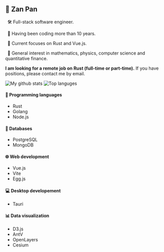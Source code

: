 ## 🌾 Zan Pan

&ensp;🛠 Full-stack software engineer.

&ensp;📝 Having been coding more than 10 years.

&ensp;🔭 Current focuses on Rust and Vue.js.

&ensp;💖 General interest in mathematics, physics, computer science and quantitative finance.

**I am looking for a remote job on Rust (full-time or part-time).** If you have positions, please contact me by email.

![My github stats](https://github-readme-stats.vercel.app/api?username=photino&custom_title=My+GitHub+Stats&hide=contribs&line_height=24&text_bold=false&hide_border=true)
![Top languges](https://github-readme-stats.vercel.app/api/top-langs/?username=photino&langs_count=5&layout=compact&hide_border=true)

#### 🎨 Programming languages
- Rust
- Golang
- Node.js

#### 💼 Databases
- PostgreSQL
- MongoDB

#### 🌐 Web development
- Vue.js
- Vite
- Egg.js

#### 💻 Desktop developement 
- Tauri

#### 📊 Data visualization
- D3.js
- AntV
- OpenLayers
- Cesium

<!--
**photino/photino** is a ✨ _special_ ✨ repository because its `README.md` (this file) appears on your GitHub profile.

Here are some ideas to get you started:

- 🔭 I’m currently working on ...
- 🌱 I’m currently learning ...
- 👯 I’m looking to collaborate on ...
- 🤔 I’m looking for help with ...
- 💬 Ask me about ...
- 📫 How to reach me: ...
- 😄 Pronouns: ...
- ⚡ Fun fact: ...
-->
